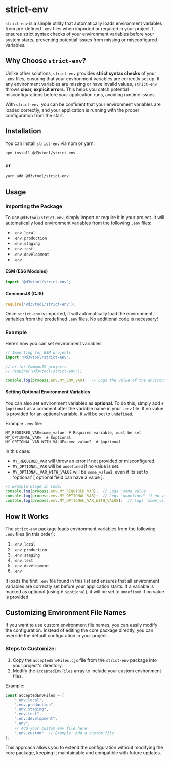 # strict-env

`strict-env` is a simple utility that automatically loads environment variables from pre-defined `.env` files when imported or required in your project. It ensures strict syntax checks of your environment variables before your system starts, preventing potential issues from missing or misconfigured variables.

## Why Choose `strict-env`?

Unlike other solutions, `strict-env` provides **strict syntax checks** of your `.env` files, ensuring that your environment variables are correctly set up. If any environment variables are missing or have invalid values, `strict-env` throws **clear, explicit errors**. This helps you catch potential misconfigurations before your application runs, avoiding runtime issues.

With `strict-env`, you can be confident that your environment variables are loaded correctly, and your application is running with the proper configuration from the start.

## Installation

You can install `strict-env` via npm or yarn:

```bash
npm install @d3vtool/strict-env
```
### or
```bash
yarn add @d3vtool/strict-env
```

## Usage

### Importing the Package

To use `@d3vtool/strict-env`, simply import or require it in your project. It will automatically load environment variables from the following `.env` files:

- `.env.local`
- `.env.production`
- `.env.staging`
- `.env.test`
- `.env.development`
- `.env`

#### ESM (ES6 Modules)

```javascript
import '@d3vtool/strict-env';
```

#### CommonJS (CJS)

```javascript
require('@d3vtool/strict-env');
```

Once `strict-env` is imported, it will automatically load the environment variables from the predefined `.env` files. No additional code is necessary!

### Example

Here’s how you can set environment variables:

```javascript
// Importing for ESM projects
import '@d3vtool/strict-env';

// or for CommonJS projects
// require('@d3vtool/strict-env');

console.log(process.env.MY_ENV_VAR);  // Logs the value of the environment variable
```

#### Setting Optional Environment Variables

You can also set environment variables as **optional**. To do this, simply add `# $optional` as a comment after the variable name in your `.env` file. If no value is provided for an optional variable, it will be set to `undefined`.

Example `.env` file:

```env
MY_REQUIRED_VAR=some_value  # Required variable, must be set
MY_OPTIONAL_VAR=  # $optional
MY_OPTIONAL_VAR_WITH_VALUE=some_value2  # $optional
```

In this case:
- `MY_REQUIRED_VAR` will throw an error if not provided or misconfigured.
- `MY_OPTIONAL_VAR` will be `undefined` if no value is set.
- `MY_OPTIONAL_VAR_WITH_VALUE` will be `some_value2`, even if its set to 'optional' [ optional field can have a value ].

```javascript
// Example Usage in Code:
console.log(process.env.MY_REQUIRED_VAR);  // Logs 'some_value'
console.log(process.env.MY_OPTIONAL_VAR);  // Logs 'undefined' if no value is provided
console.log(process.env.MY_OPTIONAL_VAR_WITH_VALUE);  // Logs 'some_value2' even if its set to 'optional'
```

## How It Works

The `strict-env` package loads environment variables from the following `.env` files (in this order):

1. `.env.local`
2. `.env.production`
3. `.env.staging`
4. `.env.test`
5. `.env.development`
6. `.env`

It loads the first `.env` file found in this list and ensures that all environment variables are correctly set before your application starts. If a variable is marked as optional (using `# $optional`), it will be set to `undefined` if no value is provided.

## Customizing Environment File Names

If you want to use custom environment file names, you can easily modify the configuration. Instead of editing the core package directly, you can override the default configuration in your project.

### Steps to Customize:

1. Copy the `acceptedEnvFiles.cjs` file from the `strict-env` package into your project's directory.
2. Modify the `acceptedEnvFiles` array to include your custom environment files.

Example:

```javascript
const acceptedEnvFiles = [
    ".env.local",
    ".env.production",
    ".env.staging",
    ".env.test",
    ".env.development",
    ".env", 
    // Add your custom env file here
    ".env.custom"  // Example: Add a custom file
];
```

This approach allows you to extend the configuration without modifying the core package, keeping it maintainable and compatible with future updates.